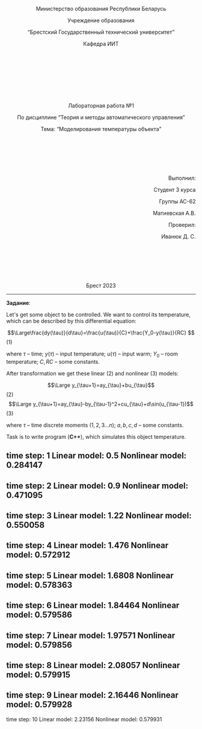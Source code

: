 <p align="center"> Министерство образования Республики Беларусь</p>
<p align="center">Учреждение образования</p>
<p align="center">“Брестский Государственный технический университет”</p>
<p align="center">Кафедра ИИТ</p>
<br><br><br><br><br><br><br>
<p align="center">Лабораторная работа №1</p>
<p align="center">По дисциплине “Теория и методы автоматического управления”</p>
<p align="center">Тема: “Моделирования температуры объекта”</p>
<br><br><br><br><br>
<p align="right">Выполнил:</p>
<p align="right">Студент 3 курса</p>
<p align="right">Группы АС-62</p>
<p align="right">Матиевская А.В.</p>
<p align="right">Проверил:</p>
<p align="right">Иванюк Д. С.</p>
<br><br><br><br><br>
<p align="center">Брест 2023</p>

---

**Задание**:

Let's get some object to be controlled. We want to control its temperature, which can be described by this differential equation:

$$\Large\frac{dy(\tau)}{d\tau}=\frac{u(\tau)}{C}+\frac{Y_0-y(\tau)}{RC} $$ (1)

where $\tau$ – time; $y(\tau)$ – input temperature; $u(\tau)$ – input warm; $Y_0$ – room temperature; $C,RC$ – some constants.

After transformation we get these linear (2) and nonlinear (3) models:

$$\Large y_{\tau+1}=ay_{\tau}+bu_{\tau}$$ (2)
$$\Large y_{\tau+1}=ay_{\tau}-by_{\tau-1}^2+cu_{\tau}+d\sin(u_{\tau-1})$$ (3)

where $\tau$ – time discrete moments ($1,2,3{\dots}n$); $a,b,c,d$ – some constants.

Task is to write program (**С++**), which simulates this object temperature.


time step: 1
Linear model: 0.5
Nonlinear model: 0.284147
------------------------
time step: 2
Linear model: 0.9
Nonlinear model: 0.471095
------------------------
time step: 3
Linear model: 1.22
Nonlinear model: 0.550058
------------------------
time step: 4
Linear model: 1.476
Nonlinear model: 0.572912
------------------------
time step: 5
Linear model: 1.6808
Nonlinear model: 0.578363
------------------------
time step: 6
Linear model: 1.84464
Nonlinear model: 0.579586
------------------------
time step: 7
Linear model: 1.97571
Nonlinear model: 0.579856
------------------------
time step: 8
Linear model: 2.08057
Nonlinear model: 0.579915
------------------------
time step: 9
Linear model: 2.16446
Nonlinear model: 0.579928
------------------------
time step: 10
Linear model: 2.23156
Nonlinear model: 0.579931

